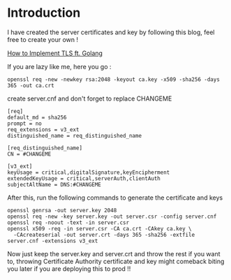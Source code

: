 # Introduction

I have created the server certificates and key by following this blog, feel free to create your own !

[How to Implement TLS ft. Golang](https://medium.com/@harsha.senarath/how-to-implement-tls-ft-golang-40b380aae288)

If you are lazy like me, here you go :

```
openssl req -new -newkey rsa:2048 -keyout ca.key -x509 -sha256 -days 365 -out ca.crt
```

create server.cnf and don't forget to replace CHANGEME

```
[req]
default_md = sha256
prompt = no
req_extensions = v3_ext
distinguished_name = req_distinguished_name

[req_distinguished_name]
CN = #CHANGEME

[v3_ext]
keyUsage = critical,digitalSignature,keyEncipherment
extendedKeyUsage = critical,serverAuth,clientAuth
subjectAltName = DNS:#CHANGEME
```

After this, run the following commands to generate the certificate and keys

```
openssl genrsa -out server.key 2048
openssl req -new -key server.key -out server.csr -config server.cnf
openssl req -noout -text -in server.csr
openssl x509 -req -in server.csr -CA ca.crt -CAkey ca.key \
  -CAcreateserial -out server.crt -days 365 -sha256 -extfile server.cnf -extensions v3_ext
```

Now just keep the server.key and server.crt and throw the rest if you want to, throwing Certificate Authority certificate and key might comeback biting you later if you are deploying this to prod !!

